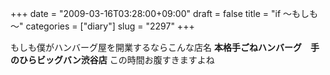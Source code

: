 +++
date = "2009-03-16T03:28:00+09:00"
draft = false
title = "if ～もしも～"
categories = ["diary"]
slug = "2297"
+++

もしも僕がハンバーグ屋を開業するならこんな店名
<strong>本格手ごねハンバーグ　手のひらビッグバン渋谷店</strong>
この時間お腹すきますよね
